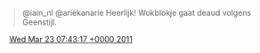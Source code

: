 > @iain\_nl @ariekanarie Heerlijk\! Wokblokje gaat deaud volgens Geenstijl\.

<img src="../../media/tweet.ico" width="12" /> [Wed Mar 23 07:43:17 +0000 2011](https://twitter.com/DromerDenker/status/50462604648394752)